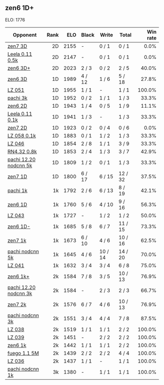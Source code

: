 ## zen6 1D+ ##

ELO: 1776

Opponent | Rank | ELO | Black | Write | Total | Win rate
---------|-----:|----:|-------|-------|-------|-------:
[zen7 3D](zen7%203D.md) | 2D | 2155 | - | 0 / 1 | 0 / 1 | 0.0%
[Leela 0.11 0.5k](Leela%200.11%200.5k.md) | 2D | 2147 | - | 0 / 1 | 0 / 1 | 0.0%
[zen6 3D+](zen6%203D+.md) | 2D | 2023 | 2 / 3 | 0 / 2 | 2 / 5 | 40.0%
[zen6 3D](zen6%203D.md) | 1D | 1989 | 4 / 12 | 1 / 6 | 5 / 18 | 27.8%
[LZ 051](LZ%20051.md) | 1D | 1955 | 1 / 1 | - | 1 / 1 | 100.0%
[pachi 3k](pachi%203k.md) | 1D | 1952 | 0 / 2 | 1 / 1 | 1 / 3 | 33.3%
[zen6 2D](zen6%202D.md) | 1D | 1943 | 1 / 4 | 0 / 5 | 1 / 9 | 11.1%
[Leela 0.11 0.1k](Leela%200.11%200.1k.md) | 1D | 1941 | 1 / 3 | - | 1 / 3 | 33.3%
[zen7 2D](zen7%202D.md) | 1D | 1923 | 0 / 2 | 0 / 4 | 0 / 6 | 0.0%
[LZ 058 0.1k](LZ%20058%200.1k.md) | 1D | 1883 | 0 / 1 | 1 / 2 | 1 / 3 | 33.3%
[LZ 046](LZ%20046.md) | 1D | 1854 | 2 / 8 | 1 / 1 | 3 / 9 | 33.3%
[RN4.32 0.8k](RN4.32%200.8k.md) | 1D | 1853 | 2 / 4 | 1 / 3 | 3 / 7 | 42.9%
[pachi 12.20 nodcnn 5k](pachi%2012.20%20nodcnn%205k.md) | 1D | 1809 | 1 / 2 | 0 / 1 | 1 / 3 | 33.3%
[zen7 1D](zen7%201D.md) | 1D | 1800 | 6 / 17 | 6 / 15 | 12 / 32 | 37.5%
[pachi 1k](pachi%201k.md) | 1k | 1792 | 2 / 6 | 6 / 13 | 8 / 19 | 42.1%
[zen6 1D](zen6%201D.md) | 1k | 1760 | 5 / 6 | 4 / 10 | 9 / 16 | 56.3%
[LZ 043](LZ%20043.md) | 1k | 1727 | - | 1 / 2 | 1 / 2 | 50.0%
[zen6 1D-](zen6%201D-.md) | 1k | 1685 | 5 / 8 | 6 / 7 | 11 / 15 | 73.3%
[zen7 1k](zen7%201k.md) | 1k | 1673 | 6 / 10 | 4 / 6 | 10 / 16 | 62.5%
[pachi nodcnn 5k](pachi%20nodcnn%205k.md) | 1k | 1645 | 4 / 6 | 10 / 14 | 14 / 20 | 70.0%
[LZ 041](LZ%20041.md) | 1k | 1632 | 3 / 4 | 3 / 4 | 6 / 8 | 75.0%
[zen6 1k+](zen6%201k+.md) | 2k | 1584 | 7 / 8 | 3 / 5 | 10 / 13 | 76.9%
[pachi 12.20 nodcnn 3k](pachi%2012.20%20nodcnn%203k.md) | 2k | 1584 | - | 2 / 3 | 2 / 3 | 66.7%
[zen7 2k](zen7%202k.md) | 2k | 1576 | 6 / 7 | 4 / 6 | 10 / 13 | 76.9%
[pachi nodcnn 3k](pachi%20nodcnn%203k.md) | 2k | 1551 | 3 / 4 | 4 / 4 | 7 / 8 | 87.5%
[LZ 038](LZ%20038.md) | 2k | 1519 | 1 / 1 | 1 / 1 | 2 / 2 | 100.0%
[LZ 039](LZ%20039.md) | 2k | 1451 | - | 2 / 2 | 2 / 2 | 100.0%
[zen6 1k](zen6%201k.md) | 2k | 1442 | 1 / 1 | 1 / 1 | 2 / 2 | 100.0%
[fuego 1.1 5M](fuego%201.1%205M.md) | 2k | 1439 | 2 / 2 | 2 / 2 | 4 / 4 | 100.0%
[LZ 036](LZ%20036.md) | 2k | 1437 | 1 / 1 | - | 1 / 1 | 100.0%
[pachi nodcnn 1k](pachi%20nodcnn%201k.md) | 3k | 1380 | - | 1 / 1 | 1 / 1 | 100.0%
